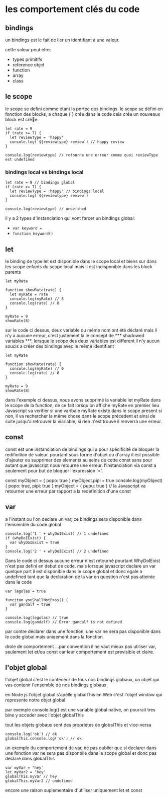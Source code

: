 # les comportement clés du code

## bindings

un bindings est le fait de lier un identifiant à une valeur.

cette valeur peut etre:
- types primitifs
- reference objet
- function
- array
- class

## le scope

le scope se defini comme étant la portée des bindings.
le scope se défini en fonction des blocks, a chaque { } crée dans le code cela crée un nouveaux block est crée.

```
let rate = 9
if (rate >= 7) {
  let reviewType = 'happy'
  console.log(`${reviewtype} review`) // happy review
}

console.log(reviewtype) // retourne une erreur comme quoi reviewType est undefined
```

### bindings local vs bindings local

```
let rate = 9 // bindings global
if (rate >= 7) {
  let reviewType = 'happy' // bindings local
  console.log(`${reviewtype} review`)
}

console.log(reviewtype) // undefined
```

il y a 2 types d'instanciation qui vont forcer un bindings global:
- `var keyword =`
- `function keyword()`

## let

le binding de type let est disponible dans le scope local et biens sur dans les scope enfants du scope local mais il est indisponible dans les block parents

```
let myRate

function showRate(rate) {
  let myRate = rate
  console.log(myRate) // 8
  console.log(rate) // 8
}

myRate = 9
showRate(8)
```

sur le code ci dessus, deux variable du méme nom ont été déclaré mais il n'y a aucune erreur,
c'est justement la le concept de *** shadowed variables ***, lorsque le scope des deux variables est different il n'y aucun soucis a créer des bindings avec le même identifiant

```
let myRate

function showRate(rate) {
  console.log(myRate) // 9
  console.log(rate) // 8
}

myRate = 9
showRate(8)
```

dans l'exemple ci dessus, nous avons supprimé la variable let myRate dans le scope de la function, de ce fait lorsqu'on affiche myRate en premier lieu Javascript va verifier si une varibale myRate existe dans le scope present si non, il va rechercher la même chose dans le scope précedent et ainsi de suite jusqu'a retrouver la viariable, si rien n'est trouvé il renverra une erreur.

## const

const est une instanciation de bindings qui a pour spécificité de bloquer la redifinition de valeur.
pourtant sous forme d'objet ou d'array il est possible d'ajouter ou supprimer des elements au seins de cette const sans pour autant que javascript nous retourne une erreur.
l'instanciation via const a seulement pour but de bloquer l'expression '='.

const myObject = { popo: true }
myObject.pipi = true
console.log(myObject) { popo: true, pipi: true }
myObject = { pupu:  true } // la Javascript va retourner une erreur par rapport a la redefinition d'une const


## var

a l'instant ou l'on declare un var, ce bindings sera disponible dans l'emsemble du code global

```
console.log('1 ' + whyDoIExist) // 1 undefined
if (whyDoIExist) {
  var whyDoIExist = true
}
console.log('2 ' + whyDoIExist) // 2 undefined
```

Dans le code ci dessus aucune erreur n'est retourné pourtant WhyDoIExist n'est pas defini en debut de code. 
mais lorsque javascript declare un var quelque part il est disponible dans le scope global et donc egale a undefined tant que la declaration de la var en question n'est pas atteinte dans le code


```
var legolas = true 

funciton youShallNotPass() {
  var gandalf = true
}

console.log(legolas) // true
console.log(gandalf) // Error gandalf is not defined
```

par contre déclarer dans une fonction, une var ne sera pas disponible dans le code global mais uniqement dans la fonction

drole de comportement ...par convention il ne vaut mieux pas utiliser var, seulement let et/ou const car leur comportement est previsible et claire.

##  l'objet global 

l'objet global c'est le conteneur de tous nos bindings globaux, un objet qui vas contenir l'ensemble de nos bindings globaux.

en Node js l'objet global s'apelle globalThis
en Web c'est l'objet window qui represente notre objet global

par exemple console.log() est une variable global native, on pourrait tres bine y acceder avec l'objet globalThis

tout les objets globaux sont des propriétes de globalThis et vice-versa

```
console.log('ok') // ok
globalThis.console.log('ok') // ok
```

 un exemple du comportement de var, ne pas oublier que si declarer dans une fonction var ne sera pas disponbile dans le scope global et donc pas déclaré dans globalThis

```
var myVar = 'hey'
let myVar2 = 'hey'
globalThis.myVar // hey
globalThis.myVar2 // undefined
```

encore une raison suplementaire d'utiliser uniquement let et const 